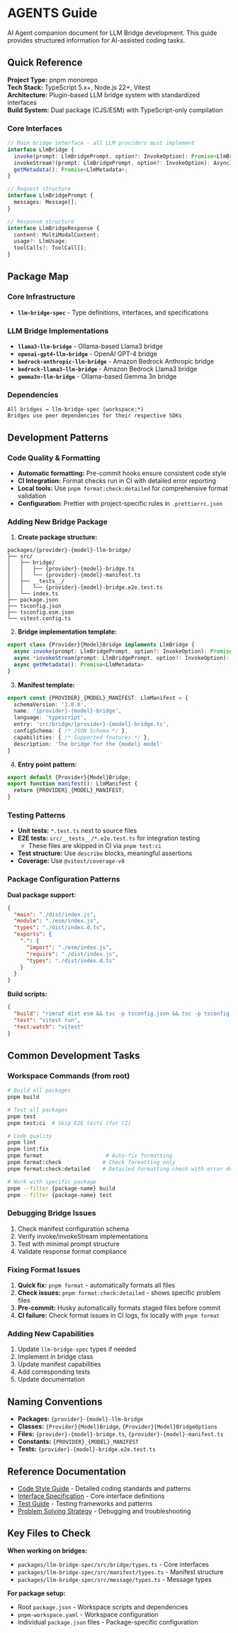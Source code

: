 # AGENTS Guide

AI Agent companion document for LLM Bridge development. This guide provides structured information for AI-assisted coding tasks.

## Quick Reference

**Project Type:** pnpm monorepo  
**Tech Stack:** TypeScript 5.x+, Node.js 22+, Vitest  
**Architecture:** Plugin-based LLM bridge system with standardized interfaces  
**Build System:** Dual package (CJS/ESM) with TypeScript-only compilation

### Core Interfaces

```typescript
// Main bridge interface - all LLM providers must implement
interface LlmBridge {
  invoke(prompt: LlmBridgePrompt, option?: InvokeOption): Promise<LlmBridgeResponse>;
  invokeStream?(prompt: LlmBridgePrompt, option?: InvokeOption): AsyncIterable<LlmBridgeResponse>;
  getMetadata(): Promise<LlmMetadata>;
}

// Request structure
interface LlmBridgePrompt {
  messages: Message[];
}

// Response structure
interface LlmBridgeResponse {
  content: MultiModalContent;
  usage?: LlmUsage;
  toolCalls?: ToolCall[];
}
```

## Package Map

### Core Infrastructure

- **`llm-bridge-spec`** - Type definitions, interfaces, and specifications

### LLM Bridge Implementations

- **`llama3-llm-bridge`** - Ollama-based Llama3 bridge
- **`openai-gpt4-llm-bridge`** - OpenAI GPT-4 bridge
- **`bedrock-anthropic-llm-bridge`** - Amazon Bedrock Anthropic bridge
- **`bedrock-llama3-llm-bridge`** - Amazon Bedrock Llama3 bridge
- **`gemma3n-llm-bridge`** - Ollama-based Gemma 3n bridge

### Dependencies

```
All bridges → llm-bridge-spec (workspace:*)
Bridges use peer dependencies for their respective SDKs
```

## Development Patterns

### Code Quality & Formatting

- **Automatic formatting:** Pre-commit hooks ensure consistent code style
- **CI Integration:** Format checks run in CI with detailed error reporting
- **Local tools:** Use `pnpm format:check:detailed` for comprehensive format validation
- **Configuration:** Prettier with project-specific rules in `.prettierrc.json`

### Adding New Bridge Package

1. **Create package structure:**

```
packages/{provider}-{model}-llm-bridge/
├── src/
│   ├── bridge/
│   │   ├── {provider}-{model}-bridge.ts
│   │   └── {provider}-{model}-manifest.ts
│   ├── __tests__/
│   │   └── {provider}-{model}-bridge.e2e.test.ts
│   └── index.ts
├── package.json
├── tsconfig.json
├── tsconfig.esm.json
└── vitest.config.ts
```

2. **Bridge implementation template:**

```typescript
export class {Provider}{Model}Bridge implements LlmBridge {
  async invoke(prompt: LlmBridgePrompt, option?: InvokeOption): Promise<LlmBridgeResponse>
  async *invokeStream(prompt: LlmBridgePrompt, option?: InvokeOption): AsyncIterable<LlmBridgeResponse>
  async getMetadata(): Promise<LlmMetadata>
}
```

3. **Manifest template:**

```typescript
export const {PROVIDER}_{MODEL}_MANIFEST: LlmManifest = {
  schemaVersion: '1.0.0',
  name: '{provider}-{model}-bridge',
  language: 'typescript',
  entry: 'src/bridge/{provider}-{model}-bridge.ts',
  configSchema: { /* JSON Schema */ },
  capabilities: { /* Supported features */ },
  description: 'The bridge for the {model} model'
}
```

4. **Entry point pattern:**

```typescript
export default {Provider}{Model}Bridge;
export function manifest(): LlmManifest {
  return {PROVIDER}_{MODEL}_MANIFEST;
}
```

### Testing Patterns

- **Unit tests:** `*.test.ts` next to source files
- **E2E tests:** `src/__tests__/*.e2e.test.ts` for integration testing
  - These files are skipped in CI via `pnpm test:ci`
- **Test structure:** Use `describe` blocks, meaningful assertions
- **Coverage:** Use `@vitest/coverage-v8`

### Package Configuration Patterns

**Dual package support:**

```json
{
  "main": "./dist/index.js",
  "module": "./esm/index.js",
  "types": "./dist/index.d.ts",
  "exports": {
    ".": {
      "import": "./esm/index.js",
      "require": "./dist/index.js",
      "types": "./dist/index.d.ts"
    }
  }
}
```

**Build scripts:**

```json
{
  "build": "rimraf dist esm && tsc -p tsconfig.json && tsc -p tsconfig.esm.json",
  "test": "vitest run",
  "test:watch": "vitest"
}
```

## Common Development Tasks

### Workspace Commands (from root)

```bash
# Build all packages
pnpm build

# Test all packages
pnpm test
pnpm test:ci  # Skip E2E tests (for CI)

# Code quality
pnpm lint
pnpm lint:fix
pnpm format                    # Auto-fix formatting
pnpm format:check             # Check formatting only
pnpm format:check:detailed    # Detailed formatting check with error details

# Work with specific package
pnpm --filter {package-name} build
pnpm --filter {package-name} test
```

### Debugging Bridge Issues

1. Check manifest configuration schema
2. Verify invoke/invokeStream implementations
3. Test with minimal prompt structure
4. Validate response format compliance

### Fixing Format Issues

1. **Quick fix:** `pnpm format` - automatically formats all files
2. **Check issues:** `pnpm format:check:detailed` - shows specific problem files
3. **Pre-commit:** Husky automatically formats staged files before commit
4. **CI failure:** Check format issues in CI logs, fix locally with `pnpm format`

### Adding New Capabilities

1. Update `llm-bridge-spec` types if needed
2. Implement in bridge class
3. Update manifest capabilities
4. Add corresponding tests
5. Update documentation

## Naming Conventions

- **Packages:** `{provider}-{model}-llm-bridge`
- **Classes:** `{Provider}{Model}Bridge`, `{Provider}{Model}BridgeOptions`
- **Files:** `{provider}-{model}-bridge.ts`, `{provider}-{model}-manifest.ts`
- **Constants:** `{PROVIDER}_{MODEL}_MANIFEST`
- **Tests:** `{provider}-{model}-bridge.e2e.test.ts`

## Reference Documentation

- [Code Style Guide](./docs/CODE_GUIDE.md) - Detailed coding standards and patterns
- [Interface Specification](./docs/INTERFACE_SPEC.md) - Core interface definitions
- [Test Guide](./docs/TEST_GUIDE.md) - Testing frameworks and patterns
- [Problem Solving Strategy](./docs/PROBLEM_SOLVING.md) - Debugging and troubleshooting

## Key Files to Check

**When working on bridges:**

- `packages/llm-bridge-spec/src/bridge/types.ts` - Core interfaces
- `packages/llm-bridge-spec/src/manifest/types.ts` - Manifest structure
- `packages/llm-bridge-spec/src/message/types.ts` - Message types

**For package setup:**

- Root `package.json` - Workspace scripts and dependencies
- `pnpm-workspace.yaml` - Workspace configuration
- Individual `package.json` files - Package-specific configuration
